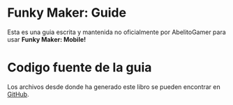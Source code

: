 # Funky Maker: Guide

Esta es una guia escrita y mantenida no oficialmente por AbelitoGamer para usar **Funky Maker: Mobile!**

# Codigo fuente de la guia
Los archivos desde donde ha generado este libro se pueden encontrar en [GitHub](https://github.com/AbelitoGamer/Funky-Guide).